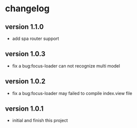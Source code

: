 # changelog

## version 1.1.0
* add spa router support

## version 1.0.3
* fix a bug:focus-loader can not recognize multi model

## version 1.0.2
* fix a bug:focus-loader may failed to compile index.view file

## version 1.0.1
* initial and finish this project
